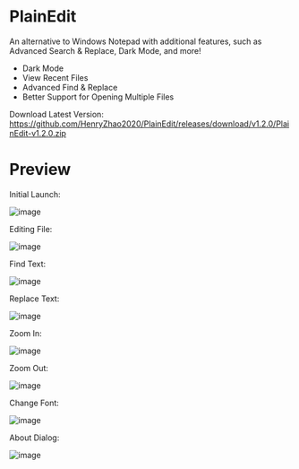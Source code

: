 # PlainEdit

An alternative to Windows Notepad with additional features, such as Advanced Search & Replace, Dark Mode, and more!

- Dark Mode
- View Recent Files
- Advanced Find & Replace
- Better Support for Opening Multiple Files

Download Latest Version: https://github.com/HenryZhao2020/PlainEdit/releases/download/v1.2.0/PlainEdit-v1.2.0.zip


# Preview

Initial Launch:

![image](https://github.com/HenryZhao2020/PlainEdit/assets/75873192/057c57b8-01f0-4297-9d6c-e23a6720d192)


Editing File:

![image](https://github.com/HenryZhao2020/PlainEdit/assets/75873192/5c6d068b-2daf-467e-8fdb-28bfad263141)


Find Text:

![image](https://github.com/HenryZhao2020/PlainEdit/assets/75873192/2568067a-5dcc-4e18-9187-2f4a1ea2de43)


Replace Text:

![image](https://github.com/HenryZhao2020/PlainEdit/assets/75873192/b52f0486-3d69-4dbb-b264-0da9a387a391)


Zoom In:

![image](https://github.com/HenryZhao2020/PlainEdit/assets/75873192/389d4bac-1f1d-4a71-ae0b-0214b0fc064a)


Zoom Out:

![image](https://github.com/HenryZhao2020/PlainEdit/assets/75873192/ec3c3f41-40a2-4e26-aeb1-c021964c01f1)


Change Font:

![image](https://github.com/HenryZhao2020/PlainEdit/assets/75873192/dff157c3-932a-437f-97c1-ec4b75a6718e)


About Dialog:

![image](https://github.com/HenryZhao2020/PlainEdit/assets/75873192/b076d304-5a37-48ae-91d3-cba3f1e0d694)
